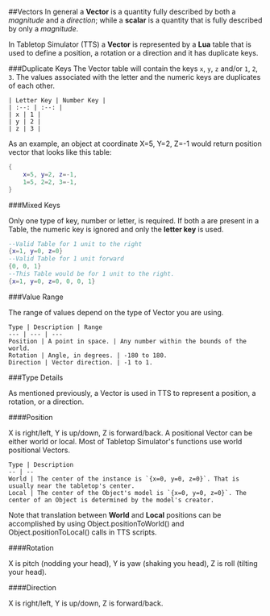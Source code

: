 ##Vectors
In general a **Vector** is a quantity fully described by both a *magnitude* and a *direction*; while a **scalar** is a quantity that is fully described by only a *magnitude*.

In Tabletop Simulator (TTS) a **Vector** is represented by a **Lua** table that is used to define a position, a rotation or a direction and it has duplicate keys.


###Duplicate Keys
The Vector table will contain the keys `x`, `y`, `z` and/or `1`, `2`, `3`. The values associated with the letter and the numeric keys are duplicates of each other.

    | Letter Key | Number Key |
    | :--: | :--: |
    | x | 1 |
    | y | 2 |
    | z | 3 |


As an example, an object at coordinate X=5, Y=2, Z=-1 would return position vector that looks like this table:
``` Lua
{
    x=5, y=2, z=-1,
    1=5, 2=2, 3=-1,
}
```

###Mixed Keys

Only one type of key, number or letter, is required. If both a are present in a Table, the numeric key is ignored and only the **letter key** is used.

``` Lua
--Valid Table for 1 unit to the right
{x=1, y=0, z=0}
--Valid Table for 1 unit forward
{0, 0, 1}
--This Table would be for 1 unit to the right.
{x=1, y=0, z=0, 0, 0, 1}
```

###Value Range

The range of values depend on the type of Vector you are using.

    Type | Description | Range
    --- | --- | ---
    Position | A point in space. | Any number within the bounds of the world.
    Rotation | Angle, in degrees. | -180 to 180.
    Direction | Vector direction. | -1 to 1.

###Type Details

As mentioned previously, a Vector is used in TTS to represent a position, a rotation, or a direction.

####Position

X is right/left, Y is up/down, Z is forward/back. A positional Vector can be either world or local. Most of Tabletop Simulator's functions use world positional Vectors.

    Type | Description
    -- | --
    World | The center of the instance is `{x=0, y=0, z=0}`. That is usually near the tabletop's center.
    Local | The center of the Object's model is `{x=0, y=0, z=0}`. The center of an Object is determined by the model's creator.

Note that translation between **World** and **Local** positions can be accomplished by using Object.positionToWorld() and Object.positionToLocal() calls in TTS scripts.

####Rotation

X is pitch (nodding your head), Y is yaw (shaking you head), Z is roll (tilting your head).

####Direction

X is right/left, Y is up/down, Z is forward/back.
